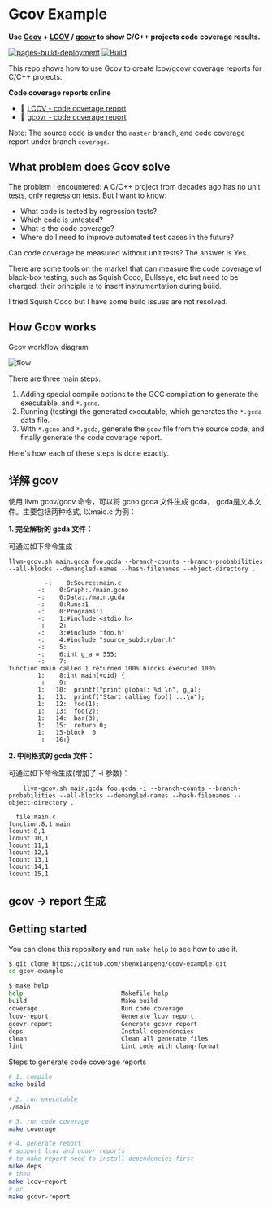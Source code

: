 # Gcov Example

**Use [Gcov](https://gcc.gnu.org/onlinedocs/gcc/Gcov.html) + [LCOV](https://github.com/linux-test-project/lcov) / [gcovr](https://github.com/gcovr/gcovr) to show C/C++ projects code coverage results.**

[![pages-build-deployment](https://github.com/shenxianpeng/gcov-example/actions/workflows/pages/pages-build-deployment/badge.svg)](https://github.com/shenxianpeng/gcov-example/actions/workflows/pages/pages-build-deployment) [![Build](https://github.com/shenxianpeng/gcov-example/actions/workflows/build.yml/badge.svg)](https://github.com/shenxianpeng/gcov-example/actions/workflows/build.yml)

This repo shows how to use Gcov to create lcov/gcovr coverage reports for C/C++ projects.

**Code coverage reports online**

* 📄 [LCOV - code coverage report](https://shenxianpeng.github.io/gcov-example/lcov-report/index.html)
* 📄 [gcovr - code coverage report](https://shenxianpeng.github.io/gcov-example/gcovr-report/coverage.html)

Note: The source code is under the `master` branch, and code coverage report under branch `coverage`.

## What problem does Gcov solve

The problem I encountered: A C/C++ project from decades ago has no unit tests, only regression tests. But I want to know:

* What code is tested by regression tests? 
* Which code is untested?
* What is the code coverage? 
* Where do I need to improve automated test cases in the future?

Can code coverage be measured without unit tests? The answer is Yes.

There are some tools on the market that can measure the code coverage of black-box testing, such as Squish Coco, Bullseye, etc but need to be charged. their principle is to insert instrumentation during build.

I tried Squish Coco but I have some build issues are not resolved.

## How Gcov works

Gcov workflow diagram

![flow](img/gcov-flow.jpg)

There are three main steps:

1. Adding special compile options to the GCC compilation to generate the executable, and `*.gcno`.
2. Running (testing) the generated executable, which generates the `*.gcda` data file.
3. With `*.gcno` and `*.gcda`, generate the `gcov` file from the source code, and finally generate the code coverage report.

Here's how each of these steps is done exactly.

## 详解 gcov

使用 llvm gcov/gcov 命令，可以将 gcno gcda 文件生成 gcda， gcda是文本文件。主要包括两种格式, 以maic.c 为例：

**1. 完全解析的 gcda 文件：**

可通过如下命令生成：

```
llvm-gcov.sh main.gcda foo.gcda --branch-counts --branch-probabilities --all-blocks --demangled-names --hash-filenames --object-directory .
```

```
          -:    0:Source:main.c
        -:    0:Graph:./main.gcno
        -:    0:Data:./main.gcda
        -:    0:Runs:1
        -:    0:Programs:1
        -:    1:#include <stdio.h>
        -:    2:
        -:    3:#include "foo.h"
        -:    4:#include "source_subdir/bar.h"
        -:    5:
        -:    6:int g_a = 555;
        -:    7:
function main called 1 returned 100% blocks executed 100%
        1:    8:int main(void) {
        -:    9:
        1:   10:  printf("print global: %d \n", g_a);
        1:   11:  printf("Start calling foo() ...\n");
        1:   12:  foo(1);
        1:   13:  foo(2);
        1:   14:  bar(3);
        1:   15:  return 0;
        1:   15-block  0
        -:   16:}
```

**2. 中间格式的 gcda 文件：**

可通过如下命令生成(增加了 -i 参数)：

```
	llvm-gcov.sh main.gcda foo.gcda -i --branch-counts --branch-probabilities --all-blocks --demangled-names --hash-filenames --object-directory .
```

```
  file:main.c
function:8,1,main
lcount:8,1
lcount:10,1
lcount:11,1
lcount:12,1
lcount:13,1
lcount:14,1
lcount:15,1
```



## gcov -> report 生成


## Getting started

You can clone this repository and run `make help` to see how to use it.

```bash
$ git clone https://github.com/shenxianpeng/gcov-example.git
cd gcov-example

$ make help
help                           Makefile help
build                          Make build
coverage                       Run code coverage
lcov-report                    Generate lcov report
gcovr-report                   Generate gcovr report
deps                           Install dependencies
clean                          Clean all generate files
lint                           Lint code with clang-format
```

Steps to generate code coverage reports

```bash
# 1. compile
make build

# 2. run executable
./main

# 3. run code coverage
make coverage

# 4. generate report
# support lcov and gcovr reports
# to make report need to install dependencies first
make deps
# then
make lcov-report
# or
make gcovr-report
```
